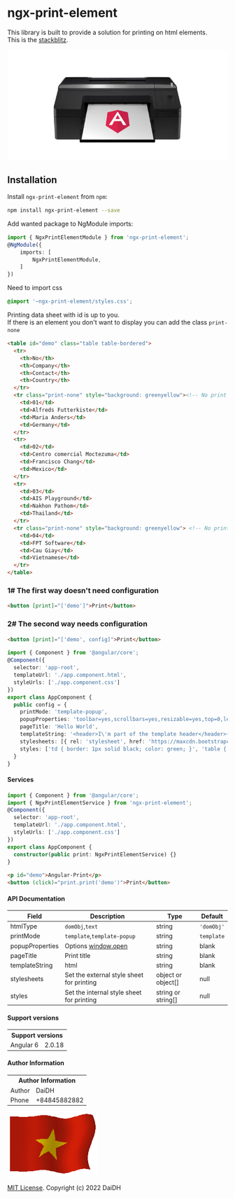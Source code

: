 # ngx-print-element

This library is built to provide a solution for printing on html elements.\
This is the [stackblitz](https://stackblitz.com/edit/angular-ngx-print-element).

![Logo](https://raw.githubusercontent.com/id1945/ngx-print-element/master/ngx-print-element.png)

## Installation
Install `ngx-print-element` from `npm`:
```bash
npm install ngx-print-element --save
```

Add wanted package to NgModule imports:
```typescript
import { NgxPrintElementModule } from 'ngx-print-element';
@NgModule({
    imports: [
        NgxPrintElementModule,
    ]
})
```
Need to import css
```scss
@import '~ngx-print-element/styles.css';
```
Printing data sheet with id is up to you.\
If there is an element you don't want to display you can add the class ```print-none```

```html
<table id="demo" class="table table-bordered">
  <tr>
    <th>No</th>
    <th>Company</th>
    <th>Contact</th>
    <th>Country</th>
  </tr>
  <tr class="print-none" style="background: greenyellow"><!-- No print -->
    <td>01</td>
    <td>Alfreds Futterkiste</td>
    <td>Maria Anders</td>
    <td>Germany</td>
  </tr>
  <tr>
    <td>02</td>
    <td>Centro comercial Moctezuma</td>
    <td>Francisco Chang</td>
    <td>Mexico</td>
  </tr>
  <tr>
    <td>03</td>
    <td>AIS Playground</td>
    <td>Nakhon Pathom</td>
    <td>Thailand</td>
  </tr>
  <tr class="print-none" style="background: greenyellow"> <!-- No print -->
    <td>04</td>
    <td>FPT Software</td>
    <td>Cau Giay</td>
    <td>Vietnamese</td>
  </tr>
</table>
```

### 1# The first way doesn't need configuration
```html
<button [print]="['demo']">Print</button>
```

### 2# The second way needs configuration
```html
<button [print]="['demo', config]">Print</button>
```

```typescript
import { Component } from '@angular/core';
@Component({
  selector: 'app-root',
  templateUrl: './app.component.html',
  styleUrls: ['./app.component.css']
})
export class AppComponent {
  public config = {
    printMode: 'template-popup',
    popupProperties: 'toolbar=yes,scrollbars=yes,resizable=yes,top=0,left=0,fullscreen=yes',
    pageTitle: 'Hello World',
    templateString: '<header>I\'m part of the template header</header>{{printBody}}<footer>I\'m part of the template footer</footer>',
    stylesheets: [{ rel: 'stylesheet', href: 'https://maxcdn.bootstrapcdn.com/bootstrap/4.0.0/css/bootstrap.min.css' }],
    styles: ['td { border: 1px solid black; color: green; }', 'table { border: 1px solid black; }', 'header, table, footer { margin: auto; text-align: center; }']
  }
}
```

#### Services
```typescript
import { Component } from '@angular/core';
import { NgxPrintElementService } from 'ngx-print-element';
@Component({
  selector: 'app-root',
  templateUrl: './app.component.html',
  styleUrls: ['./app.component.css']
})
export class AppComponent {
  constructor(public print: NgxPrintElementService) {}
}
```

```html
<p id="demo">Angular-Print</p>
<button (click)="print.print('demo')">Print</button>
```

#### API Documentation

| Field | Description | Type | Default |
| --- | --- | --- | --- |
| htmlType | `domObj`,`text` | string | `'domObj'` |
| printMode | `template`,`template-popup` | string | `template` |
| popupProperties | Options [window.open](https://www.w3schools.com/jsref/met_win_open.asp) | string | blank |
| pageTitle | Print title | string | blank |
| templateString | html | string | blank |
| stylesheets | Set the external style sheet for printing | object or object[] | null |
| styles | Set the internal style sheet for printing | string or string[] | null |


#### Support versions
  
<table>
  <tr>
    <th colspan="2">Support versions</th>
  </tr>
  <tr>
    <td>Angular 6</td>
    <td>2.0.18</td>
  </tr>
</table>

#### Author Information
  
<table>
  <tr>
    <th colspan="2">Author Information</th>
  </tr>
  <tr>
    <td>Author</td>
    <td>DaiDH</td>
  </tr>
  <tr>
    <td>Phone</td>
    <td>+84845882882</td>
  </tr>
</table>

![Vietnam](https://raw.githubusercontent.com/id1945/id1945/master/vietnam.gif)

[MIT License](https://github.com/id1945/ngx-print-element/blob/master/LICENSE). Copyright (c) 2022 DaiDH

